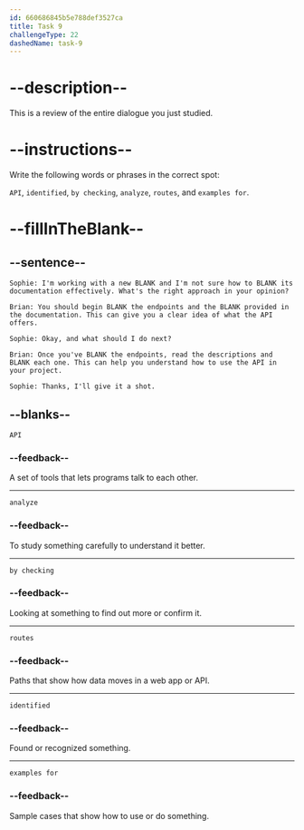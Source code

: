 ```yaml
---
id: 660686845b5e788def3527ca
title: Task 9
challengeType: 22
dashedName: task-9
---
```


<!-- REVIEW -->

# --description--

This is a review of the entire dialogue you just studied.

# --instructions--

Write the following words or phrases in the correct spot:

`API`, `identified`, `by checking`, `analyze`, `routes`, and `examples for`.

# --fillInTheBlank--

## --sentence--

`Sophie: I'm working with a new BLANK and I'm not sure how to BLANK its documentation effectively. What's the right approach in your opinion?`

`Brian: You should begin BLANK the endpoints and the BLANK provided in the documentation. This can give you a clear idea of what the API offers.`

`Sophie: Okay, and what should I do next?`

`Brian: Once you've BLANK the endpoints, read the descriptions and BLANK each one. This can help you understand how to use the API in your project.`

`Sophie: Thanks, I'll give it a shot.`

## --blanks--

`API`

### --feedback--

A set of tools that lets programs talk to each other.

---

`analyze`

### --feedback--

To study something carefully to understand it better.

---

`by checking`

### --feedback--

Looking at something to find out more or confirm it.

---

`routes`

### --feedback--

Paths that show how data moves in a web app or API.

---

`identified`

### --feedback--

Found or recognized something.

---

`examples for`

### --feedback--

Sample cases that show how to use or do something.
